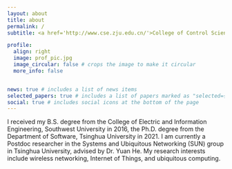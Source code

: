 ```yaml
---
layout: about
title: about
permalink: /
subtitle: <a href='http://www.cse.zju.edu.cn/'>College of Control Science and Engineering</a>, <a href='https://www.zju.edu.cn/'> Zhejiang University</a>

profile:
  align: right
  image: prof_pic.jpg
  image_circular: false # crops the image to make it circular
  more_info: false


news: true # includes a list of news items
selected_papers: true # includes a list of papers marked as "selected={true}"
social: true # includes social icons at the bottom of the page
---
```

I received my B.S. degree from the College of Electric and Information Engineering, Southwest University in 2016, the Ph.D. degree from the Department of Software, Tsinghua University in 2021. I am currently a Postdoc researcher in the Systems and Ubiquitous Networking (SUN) group in Tsinghua University, advised by Dr. Yuan He. My research interests include wireless networking, Internet of Things, and ubiquitous computing.


